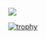 
![](https://github.com/MadeWithAI/MadeWithAI/blob/main/face_recognition.gif)

[![trophy](https://github-profile-trophy.vercel.app/?username=MadeWithAI&theme=onedark)](https://github.com/ryo-ma/github-profile-trophy)

